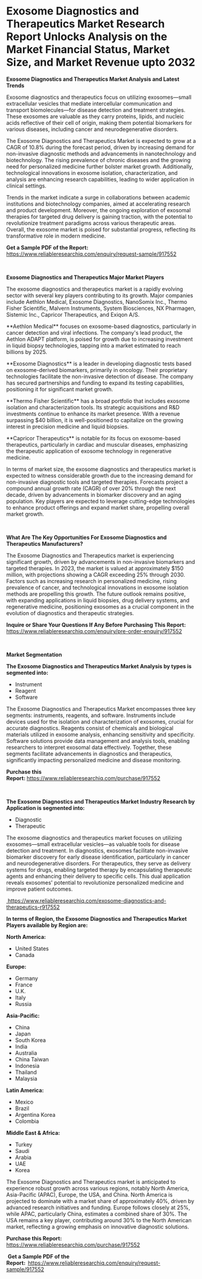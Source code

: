 <p><h1>Exosome Diagnostics and Therapeutics Market Research Report Unlocks Analysis on the Market Financial Status, Market Size, and Market Revenue upto 2032</h1></p><p><strong>Exosome Diagnostics and Therapeutics Market Analysis and Latest Trends</strong></p>
<p><p>Exosome diagnostics and therapeutics focus on utilizing exosomes—small extracellular vesicles that mediate intercellular communication and transport biomolecules—for disease detection and treatment strategies. These exosomes are valuable as they carry proteins, lipids, and nucleic acids reflective of their cell of origin, making them potential biomarkers for various diseases, including cancer and neurodegenerative disorders.</p><p>The Exosome Diagnostics and Therapeutics Market is expected to grow at a CAGR of 10.8% during the forecast period, driven by increasing demand for non-invasive diagnostic methods and advancements in nanotechnology and biotechnology. The rising prevalence of chronic diseases and the growing need for personalized medicine further bolster market growth. Additionally, technological innovations in exosome isolation, characterization, and analysis are enhancing research capabilities, leading to wider application in clinical settings.</p><p>Trends in the market indicate a surge in collaborations between academic institutions and biotechnology companies, aimed at accelerating research and product development. Moreover, the ongoing exploration of exosomal therapies for targeted drug delivery is gaining traction, with the potential to revolutionize treatment paradigms across various therapeutic areas. Overall, the exosome market is poised for substantial progress, reflecting its transformative role in modern medicine.</p></p>
<p><strong>Get a Sample PDF of the Report:&nbsp;</strong> <a href="https://www.reliableresearchiq.com/enquiry/request-sample/917552?utm_campaign=2769&utm_medium=2&utm_source=Github&utm_content=ia&utm_term=18042025&utm_id=exosome-diagnostics-and-therapeutics">https://www.reliableresearchiq.com/enquiry/request-sample/917552</a></p>
<p>&nbsp;</p>
<p><strong>Exosome Diagnostics and Therapeutics Major Market Players</strong></p>
<p><p>The exosome diagnostics and therapeutics market is a rapidly evolving sector with several key players contributing to its growth. Major companies include Aethlon Medical, Exosome Diagnostics, NanoSomix Inc., Thermo Fisher Scientific, Malvern Instruments, System Biosciences, NX Pharmagen, Sistemic Inc., Capricor Therapeutics, and Exiqon A/S.</p><p>**Aethlon Medical** focuses on exosome-based diagnostics, particularly in cancer detection and viral infections. The company's lead product, the Aethlon ADAPT platform, is poised for growth due to increasing investment in liquid biopsy technologies, tapping into a market estimated to reach billions by 2025.</p><p>**Exosome Diagnostics** is a leader in developing diagnostic tests based on exosome-derived biomarkers, primarily in oncology. Their proprietary technologies facilitate the non-invasive detection of disease. The company has secured partnerships and funding to expand its testing capabilities, positioning it for significant market growth.</p><p>**Thermo Fisher Scientific** has a broad portfolio that includes exosome isolation and characterization tools. Its strategic acquisitions and R&D investments continue to enhance its market presence. With a revenue surpassing $40 billion, it is well-positioned to capitalize on the growing interest in precision medicine and liquid biopsies.</p><p>**Capricor Therapeutics** is notable for its focus on exosome-based therapeutics, particularly in cardiac and muscular diseases, emphasizing the therapeutic application of exosome technology in regenerative medicine.</p><p>In terms of market size, the exosome diagnostics and therapeutics market is expected to witness considerable growth due to the increasing demand for non-invasive diagnostic tools and targeted therapies. Forecasts project a compound annual growth rate (CAGR) of over 20% through the next decade, driven by advancements in biomarker discovery and an aging population. Key players are expected to leverage cutting-edge technologies to enhance product offerings and expand market share, propelling overall market growth.</p></p>
<p>&nbsp;</p>
<p><strong>What Are The Key Opportunities For Exosome Diagnostics and Therapeutics Manufacturers?</strong></p>
<p><p>The Exosome Diagnostics and Therapeutics market is experiencing significant growth, driven by advancements in non-invasive biomarkers and targeted therapies. In 2023, the market is valued at approximately $150 million, with projections showing a CAGR exceeding 25% through 2030. Factors such as increasing research in personalized medicine, rising prevalence of cancer, and technological innovations in exosome isolation methods are propelling this growth. The future outlook remains positive, with expanding applications in liquid biopsies, drug delivery systems, and regenerative medicine, positioning exosomes as a crucial component in the evolution of diagnostics and therapeutic strategies.</p></p>
<p><strong>Inquire or Share Your Questions If Any Before Purchasing This Report:</strong> <a href="https://www.reliableresearchiq.com/enquiry/pre-order-enquiry/917552?utm_campaign=2769&utm_medium=2&utm_source=Github&utm_content=ia&utm_term=18042025&utm_id=exosome-diagnostics-and-therapeutics">https://www.reliableresearchiq.com/enquiry/pre-order-enquiry/917552</a></p>
<p>&nbsp;</p>
<p><strong>Market Segmentation</strong></p>
<p><strong>The Exosome Diagnostics and Therapeutics Market Analysis by types is segmented into:</strong></p>
<p><ul><li>Instrument</li><li>Reagent</li><li>Software</li></ul></p>
<p><p>The Exosome Diagnostics and Therapeutics Market encompasses three key segments: instruments, reagents, and software. Instruments include devices used for the isolation and characterization of exosomes, crucial for accurate diagnostics. Reagents consist of chemicals and biological materials utilized in exosome analysis, enhancing sensitivity and specificity. Software solutions provide data management and analysis tools, enabling researchers to interpret exosomal data effectively. Together, these segments facilitate advancements in diagnostics and therapeutics, significantly impacting personalized medicine and disease monitoring.</p></p>
<p><strong>Purchase this Report:&nbsp;</strong><a href="https://www.reliableresearchiq.com/purchase/917552?utm_campaign=2769&utm_medium=2&utm_source=Github&utm_content=ia&utm_term=18042025&utm_id=exosome-diagnostics-and-therapeutics">https://www.reliableresearchiq.com/purchase/917552</a></p>
<p>&nbsp;</p>
<p><strong>The Exosome Diagnostics and Therapeutics Market Industry Research by Application is segmented into:</strong></p>
<p><ul><li>Diagnostic</li><li>Therapeutic</li></ul></p>
<p><p>The exosome diagnostics and therapeutics market focuses on utilizing exosomes—small extracellular vesicles—as valuable tools for disease detection and treatment. In diagnostics, exosomes facilitate non-invasive biomarker discovery for early disease identification, particularly in cancer and neurodegenerative disorders. For therapeutics, they serve as delivery systems for drugs, enabling targeted therapy by encapsulating therapeutic agents and enhancing their delivery to specific cells. This dual application reveals exosomes' potential to revolutionize personalized medicine and improve patient outcomes.</p></p>
<p><a href="https://www.reliableresearchiq.com/exosome-diagnostics-and-therapeutics-r917552?utm_campaign=2769&utm_medium=2&utm_source=Github&utm_content=ia&utm_term=18042025&utm_id=exosome-diagnostics-and-therapeutics">&nbsp;https://www.reliableresearchiq.com/exosome-diagnostics-and-therapeutics-r917552</a></p>
<p><strong>In terms of Region, the Exosome Diagnostics and Therapeutics Market Players available by Region are:</strong></p>
<p>
    <p> <strong> North America: </strong>
        <ul>
            <li>United States</li>
            <li>Canada</li>
        </ul>
        </p> 
    <p> <strong> Europe: </strong>
        <ul>
            <li>Germany</li>
            <li>France</li>
            <li>U.K.</li>
            <li>Italy</li>
            <li>Russia</li>
        </ul>
        </p> 
    <p> <strong> Asia-Pacific: </strong>
        <ul>
            <li>China</li>
            <li>Japan</li>
            <li>South Korea</li>
            <li>India</li>
            <li>Australia</li>
            <li>China Taiwan</li>
            <li>Indonesia</li>
            <li>Thailand</li>
            <li>Malaysia</li>
        </ul>
        </p> 
    <p> <strong> Latin America: </strong>
        <ul>
            <li>Mexico</li>
            <li>Brazil</li>
            <li>Argentina Korea</li>
            <li>Colombia</li>
        </ul>
        </p> 
    <p> <strong> Middle East & Africa: </strong>
        <ul>
            <li>Turkey</li>
            <li>Saudi</li>
            <li>Arabia</li>
            <li>UAE</li>
            <li>Korea</li>
        </ul>
    </p>
    </p>
<p><p>The Exosome Diagnostics and Therapeutics market is anticipated to experience robust growth across various regions, notably North America, Asia-Pacific (APAC), Europe, the USA, and China. North America is projected to dominate with a market share of approximately 40%, driven by advanced research initiatives and funding. Europe follows closely at 25%, while APAC, particularly China, estimates a combined share of 30%. The USA remains a key player, contributing around 30% to the North American market, reflecting a growing emphasis on innovative diagnostic solutions.</p></p>
<p><strong>Purchase this Report: </strong><a href="https://www.reliableresearchiq.com/purchase/917552?utm_campaign=2769&utm_medium=2&utm_source=Github&utm_content=ia&utm_term=18042025&utm_id=exosome-diagnostics-and-therapeutics">https://www.reliableresearchiq.com/purchase/917552</a></p>
<p>&nbsp;<strong>Get a Sample PDF of the Report:&nbsp;&nbsp;</strong><a href="https://www.reliableresearchiq.com/enquiry/request-sample/917552?utm_campaign=2769&utm_medium=2&utm_source=Github&utm_content=ia&utm_term=18042025&utm_id=exosome-diagnostics-and-therapeutics">https://www.reliableresearchiq.com/enquiry/request-sample/917552</a></p>
<p><strong></strong></p>
<p><p></p><p></p><p></p></p>